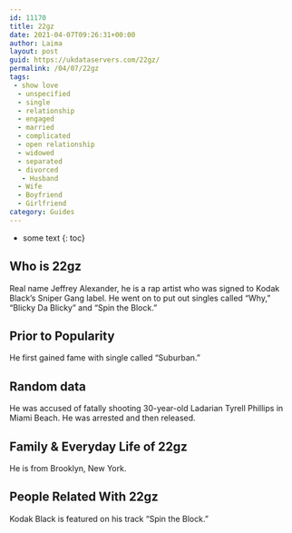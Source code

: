 ```yaml
---
id: 11170
title: 22gz
date: 2021-04-07T09:26:31+00:00
author: Laima
layout: post
guid: https://ukdataservers.com/22gz/
permalink: /04/07/22gz
tags:
 - show love
  - unspecified
  - single
  - relationship
  - engaged
  - married
  - complicated
  - open relationship
  - widowed
  - separated
  - divorced
   - Husband
  - Wife
  - Boyfriend
  - Girlfriend
category: Guides
---
```


* some text
{: toc}


## Who is 22gz
                  
                  
                  
Real name Jeffrey Alexander, he is a rap artist who was signed to Kodak Black&#8217;s Sniper Gang label. He went on to put out singles called &#8220;Why,&#8221; &#8220;Blicky Da Blicky&#8221; and &#8220;Spin the Block.&#8221;
                  
              
            
              
            
                
                
                
## Prior to Popularity
                  
                  
                  
He first gained fame with single called &#8220;Suburban.&#8221;
                  
              
            
              
            
                
                
                
## Random data
                  
                  
                  
He was accused of fatally shooting 30-year-old Ladarian Tyrell Phillips in Miami Beach. He was arrested and then released.
                  
              
            
              
            
                
                
                
## Family & Everyday Life of 22gz
                  
                  
                  
He is from Brooklyn, New York.
                  
              
            
              
            
                
                
                
## People Related With 22gz
                  
                  
                  
Kodak Black is featured on his track &#8220;Spin the Block.&#8221;
                  
              
            
              
            
                
              
            
              
              
            
            
              
            
          
          
          